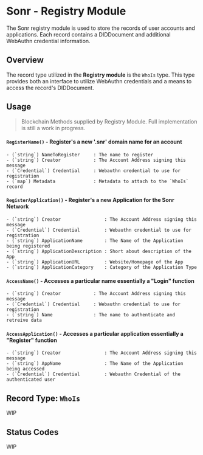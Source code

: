 # Sonr - Registry Module

The Sonr registry module is used to store the records of user accounts and applications. Each record contains a DIDDocument and additional WebAuthn credential information.

## Overview

The record type utilized in the **Registry module** is the `WhoIs` type. This type provides both an interface to utilize WebAuthn credentials and a means to access the record's DIDDocument.

## Usage

> Blockchain Methods supplied by Registry Module. Full implementation is still a work in progress.

#### `RegisterName()` - Register's a new '.snr' domain name for an account

    - (`string`) NameToRegister     : The name to register
    - (`string`) Creator            : The Account Address signing this message
    - (`Credential`) Credential     : Webauthn credential to use for registration
    - (`map`) Metadata              : Metadata to attach to the `WhoIs` record

#### `RegisterApplication()` - Register's a new Application for the Sonr Network

    - (`string`) Creator                : The Account Address signing this message
    - (`Credential`) Credential         : Webauthn credential to use for registration
    - (`string`) ApplicationName        : The Name of the Application being registered
    - (`string`) ApplicationDescription : Short about description of the App
    - (`string`) ApplicationURL         : Website/Homepage of the App
    - (`string`) ApplicationCategory    : Category of the Application Type

#### `AccessName()` - Accesses a particular name essentially a "Login" function

    - (`string`) Creator            : The Account Address signing this message
    - (`Credential`) Credential     : Webauthn credential to use for registration
    - (`string`) Name               : The name to authenticate and retreive data

#### `AccessApplication()` - Accesses a particular application essentially a "Register" function

    - (`string`) Creator                : The Account Address signing this message
    - (`string`) AppName                : The Name of the Application being accessed
    - (`Credential`) Credential         : Webauthn Credential of the authenticated user

## Record Type: `WhoIs`

WIP

## Status Codes

WIP
